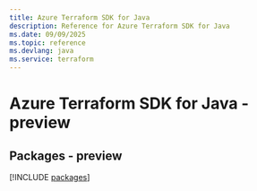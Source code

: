 ```yaml
---
title: Azure Terraform SDK for Java
description: Reference for Azure Terraform SDK for Java
ms.date: 09/09/2025
ms.topic: reference
ms.devlang: java
ms.service: terraform
---
```

# Azure Terraform SDK for Java - preview
## Packages - preview
[!INCLUDE [packages](terraform-index.md)]